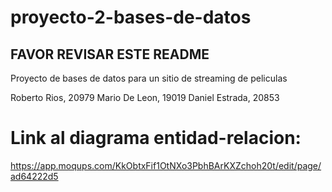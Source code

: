 # proyecto-2-bases-de-datos

## FAVOR REVISAR ESTE README

Proyecto de bases de datos para un sitio de streaming de peliculas

Roberto Rios, 20979
Mario De Leon, 19019
Daniel Estrada, 20853

# Link al diagrama entidad-relacion: 

https://app.moqups.com/KkObtxFif1OtNXo3PbhBArKXZchoh20t/edit/page/ad64222d5
